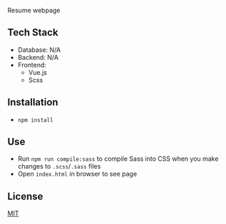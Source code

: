 Resume webpage

## Tech Stack
- Database: N/A
- Backend: N/A
- Frontend:
  - Vue.js
  - Scss

## Installation
- `npm install`

## Use
- Run `npm run compile:sass` to compile Sass into CSS when you make changes to `.scss`/`.sass` files
- Open `index.html` in browser to see page

## License
[MIT](https://choosealicense.com/licenses/mit/)